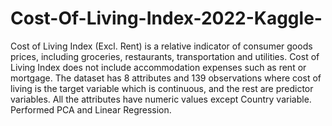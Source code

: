 # Cost-Of-Living-Index-2022-Kaggle-
Cost of Living Index (Excl. Rent) is a relative indicator of consumer goods prices, including groceries, restaurants, transportation and utilities. Cost of Living Index does not include accommodation expenses such as rent or mortgage. 
The dataset has 8 attributes and 139 observations where cost of living is the target variable which is continuous, and the rest are predictor variables. All the attributes have numeric values except Country variable. Performed PCA and Linear Regression.

